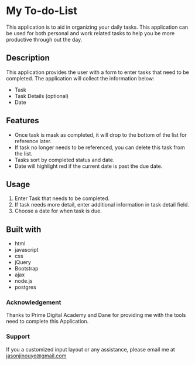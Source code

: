 # My To-do-List

This application is to aid in organizing your daily tasks. This application can be used for both personal and work related tasks to help you be more productive through out the day.

## Description

This application provides the user with a form to enter tasks that need to be completed. The application will collect the information below:

- Task
- Task Details (optional)
- Date

## Features

- Once task is mask as completed, it will drop to the bottom of the list for reference later.
- If task no longer needs to be referenced, you can delete this task from the list.
- Tasks sort by completed status and date.
- Date will highlight red if the current date is past the due date.

## Usage

1. Enter Task that needs to be completed.
2. If task needs more detail, enter additional information in task detail field.
3. Choose a date for when task is due. 

## Built with 

- html
- javascript
- css
- jQuery
- Bootstrap
- ajax
- node.js
- postgres

### Acknowledgement 

Thanks to Prime Digital Academy and Dane for providing me with the tools need to complete this Application.

### Support

If you a customized input layout or any assistance, please email me at jasonjinouye@gmail.com
